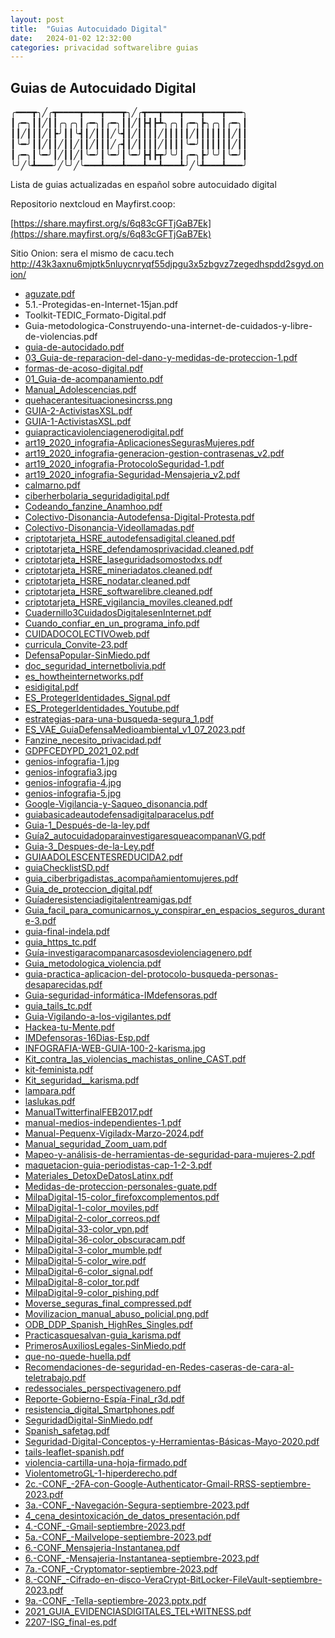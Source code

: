 ```yaml
---
layout: post
title:  "Guias Autocuidado Digital"
date:   2024-01-02 12:32:00
categories: privacidad softwarelibre guias
---
```

## Guias de Autocuidado Digital

╭━━━┳╮╱╭┳━━━━┳━━━┳━━━┳╮╱╭┳━━┳━━━┳━━━┳━━━┳━━━╮
┃╭━╮┃┃╱┃┃╭╮╭╮┃╭━╮┃╭━╮┃┃╱┃┣┫┣┻╮╭╮┃╭━╮┣╮╭╮┃╭━╮┃
┃┃╱┃┃┃╱┃┣╯┃┃╰┫┃╱┃┃┃╱╰┫┃╱┃┃┃┃╱┃┃┃┃┃╱┃┃┃┃┃┃┃╱┃┃
┃╰━╯┃┃╱┃┃╱┃┃╱┃┃╱┃┃┃╱╭┫┃╱┃┃┃┃╱┃┃┃┃╰━╯┃┃┃┃┃┃╱┃┃
┃╭━╮┃╰━╯┃╱┃┃╱┃╰━╯┃╰━╯┃╰━╯┣┫┣┳╯╰╯┃╭━╮┣╯╰╯┃╰━╯┃
╰╯╱╰┻━━━╯╱╰╯╱╰━━━┻━━━┻━━━┻━━┻━━━┻╯╱╰┻━━━┻━━━╯


Lista de guias actualizadas en español sobre autocuidado digital 

Repositorio nextcloud en Mayfirst.coop:

[https://share.mayfirst.org/s/6q83cGFTjGaB7Ek](https://share.mayfirst.org/s/6q83cGFTjGaB7Ek)

Sitio Onion: sera el mismo de cacu.tech http://43k3axnu6mjptk5nluycnryqf55djpgu3x5zbgvz7zegedhspdd2sgyd.onion/


* [aguzate.pdf](https://cacu.tech/guias/guias/aguzate.pdf)
* 5.1.-Protegidas-en-Internet-15jan.pdf
* Toolkit-TEDIC_Formato-Digital.pdf
* Guia-metodologica-Construyendo-una-internet-de-cuidados-y-libre-de-violencias.pdf
* [guia-de-autocidado.pdf](https://cacu.tech/guias/guia-de-autocidado.pdf)
* [03_Guia-de-reparacion-del-dano-y-medidas-de-proteccion-1.pdf](https://cacu.tech/guias/03_Guia-de-reparacion-del-dano-y-medidas-de-proteccion-1.pdf)
* [formas-de-acoso-digital.pdf](https://cacu.tech/guias/formas-de-acoso-digital.pdf)
* [01_Guia-de-acompanamiento.pdf](https://cacu.tech/guias/01_Guia-de-acompanamiento.pdf)
* [Manual_Adolescencias.pdf](https://cacu.tech/guias/Manual_Adolescencias.pdf)
* [quehacerantesituacionesincrss.png](https://cacu.tech/guias/quehacerantesituacionesincrss.png)
* [GUIA-2-ActivistasXSL.pdf](https://cacu.tech/guias/GUIA-2-ActivistasXSL.pdf)
* [GUIA-1-ActivistasXSL.pdf](https://cacu.tech/guias/GUIA-1-ActivistasXSL.pdf)
* [guiapracticaviolenciagenerodigital.pdf](https://cacu.tech/guiapracticaviolenciagenerodigital.pdf)
* [art19_2020_infografia-AplicacionesSegurasMujeres.pdf](https://cacu.tech/guias/art19_2020_infografia-AplicacionesSegurasMujeres.pdf)
* [art19_2020_infografia-generacion-gestion-contrasenas_v2.pdf](https://cacu.tech/guias/art19_2020_infografia-generacion-gestion-contrasenas_v2.pdf)
* [art19_2020_infografia-ProtocoloSeguridad-1.pdf](https://cacu.tech/guias/art19_2020_infografia-ProtocoloSeguridad-1.pdf)
* [art19_2020_infografia-Seguridad-Mensajeria_v2.pdf](https://cacu.tech/guias/art19_2020_infografia-Seguridad-Mensajeria_v2.pdf)
* [calmarno.pdf](https://cacu.tech/guias/calmarno.pdf)
* [ciberherbolaria_seguridadigital.pdf](https://cacu.tech/guias/ciberherbolaria_seguridadigital.pdf)
* [Codeando_fanzine_Anamhoo.pdf](https://cacu.tech/guias/Codeando_fanzine_Anamhoo.pdf)
* [Colectivo-Disonancia-Autodefensa-Digital-Protesta.pdf](https://cacu.tech/guias/Colectivo-Disonancia-Autodefensa-Digital-Protesta.pdf)
* [Colectivo-Disonancia-Videollamadas.pdf](https://cacu.tech/guias/Colectivo-Disonancia-Videollamadas.pdf)
* [criptotarjeta_HSRE_autodefensadigital.cleaned.pdf](https://cacu.tech/guias/criptotarjeta_HSRE_autodefensadigital.cleaned.pdf)
* [criptotarjeta_HSRE_defendamosprivacidad.cleaned.pdf](https://cacu.tech/guias/criptotarjeta_HSRE_defendamosprivacidad.cleaned.pdf)
* [criptotarjeta_HSRE_laseguridadsomostodxs.pdf](https://cacu.tech/guias/criptotarjeta_HSRE_laseguridadsomostodxs.pdf)
* [criptotarjeta_HSRE_mineriadatos.cleaned.pdf](https://cacu.tech/guias/criptotarjeta_HSRE_mineriadatos.cleaned.pdf)
* [criptotarjeta_HSRE_nodatar.cleaned.pdf](https://cacu.tech/guias/criptotarjeta_HSRE_nodatar.cleaned.pdf)
* [criptotarjeta_HSRE_softwarelibre.cleaned.pdf](https://cacu.tech/guias/criptotarjeta_HSRE_softwarelibre.cleaned.pdf)
* [criptotarjeta_HSRE_vigilancia_moviles.cleaned.pdf](https://cacu.tech/guias/criptotarjeta_HSRE_vigilancia_moviles.cleaned.pdf)
* [Cuadernillo3CuidadosDigitalesenInternet.pdf](https://cacu.tech/guias/Cuadernillo3CuidadosDigitalesenInternet.pdf)
* [Cuando_confiar_en_un_programa_info.pdf](https://cacu.tech/guias/Cuando_confiar_en_un_programa_info.pdf)
* [CUIDADOCOLECTIVOweb.pdf](https://cacu.tech/guias/CUIDADOCOLECTIVOweb.pdf)
* [curricula_Convite-23.pdf](https://cacu.tech/guias/curricula_Convite-23.pdf)
* [DefensaPopular-SinMiedo.pdf](https://cacu.tech/guias/DefensaPopular-SinMiedo.pdf)
* [doc_seguridad_internetbolivia.pdf](https://cacu.tech/guias/doc_seguridad_internetbolivia.pdf)
* [es_howtheinternetworks.pdf](https://cacu.tech/guias/es_howtheinternetworks.pdf)
* [esidigital.pdf](https://cacu.tech/guias/esidigital.pdf)
* [ES_ProtegerIdentidades_Signal.pdf](https://cacu.tech/guias/ES_ProtegerIdentidades_Signal.pdf)
* [ES_ProtegerIdentidades_Youtube.pdf](https://cacu.tech/guias/ES_ProtegerIdentidades_Youtube.pdf)
* [estrategias-para-una-busqueda-segura_1.pdf](https://cacu.tech/guias/estrategias-para-una-busqueda-segura_1.pdf)
* [ES_VAE_GuiaDefensaMedioambiental_v1_07_2023.pdf](https://cacu.tech/guias/ES_VAE_GuiaDefensaMedioambiental_v1_07_2023.pdf)
* [Fanzine_necesito_privacidad.pdf](https://cacu.tech/guias/Fanzine_necesito_privacidad.pdf)
* [GDPFCEDYPD_2021_02.pdf](https://cacu.tech/guias/GDPFCEDYPD_2021_02.pdf)
* [genios-infografia-1.jpg](https://cacu.tech/guias/genios-infografia-1.jpg)
* [genios-infografia3.jpg](https://cacu.tech/guias/genios-infografia3.jpg)
* [genios-infografia-4.jpg](https://cacu.tech/guias/genios-infografia-4.jpg)
* [genios-infografia-5.jpg](https://cacu.tech/guias/genios-infografia-5.jpg)
* [Google-Vigilancia-y-Saqueo_disonancia.pdf](https://cacu.tech/guias/Google-Vigilancia-y-Saqueo_disonancia.pdf)
* [guiabasicadeautodefensadigitalparacelus.pdf](https://cacu.tech/guias/guiabasicadeautodefensadigitalparacelus.pdf)
* [Guia-1_Después-de-la-ley.pdf](https://cacu.tech/guias/Guia-1_Después-de-la-ley.pdf)
* [Guía2_autocuidadoparainvestigaresqueacompananVG.pdf](https://cacu.tech/guias/Guía2_autocuidadoparainvestigaresqueacompananVG.pdf)
* [Guia-3_Despues-de-la-Ley.pdf](https://cacu.tech/guias/Guia-3_Despues-de-la-Ley.pdf)
* [GUIAADOLESCENTESREDUCIDA2.pdf](https://cacu.tech/guias/GUIAADOLESCENTESREDUCIDA2.pdf)
* [guiaChecklistSD.pdf](https://cacu.tech/guias/guiaChecklistSD.pdf)
* [guia_ciberbrigadistas_acompañamientomujeres.pdf](https://cacu.tech/guias/guia_ciberbrigadistas_acompañamientomujeres.pdf)
* [Guia_de_proteccion_digital.pdf](https://cacu.tech/guias/Guia_de_proteccion_digital.pdf)
* [Guíaderesistenciadigitalentreamigas.pdf](https://cacu.tech/guias/Guíaderesistenciadigitalentreamigas.pdf)
* [Guia_facil_para_comunicarnos_y_conspirar_en_espacios_seguros_durante-3.pdf](https://cacu.tech/guias/Guia_facil_para_comunicarnos_y_conspirar_en_espacios_seguros_durante-3.pdf)
* [guia-final-indela.pdf](https://cacu.tech/guias/guia-final-indela.pdf)
* [guia_https_tc.pdf](https://cacu.tech/guias/guia_https_tc.pdf)
* [Guía-investigaracompanarcasosdeviolenciagenero.pdf](https://cacu.tech/guias/Guía-investigaracompanarcasosdeviolenciagenero.pdf)
* [Guia_metodologica_violencia.pdf](https://cacu.tech/guias/Guia_metodologica_violencia.pdf)
* [guia-practica-aplicacion-del-protocolo-busqueda-personas-desaparecidas.pdf](https://cacu.tech/guias/guia-practica-aplicacion-del-protocolo-busqueda-personas-desaparecidas.pdf)
* [Guia-seguridad-informática-IMdefensoras.pdf](https://cacu.tech/guias/Guia-seguridad-informática-IMdefensoras.pdf)
* [guia_tails_tc.pdf](https://cacu.tech/guias/guia_tails_tc.pdf)
* [Guia-Vigilando-a-los-vigilantes.pdf](https://cacu.tech/guias/Guia-Vigilando-a-los-vigilantes.pdf)
* [Hackea-tu-Mente.pdf](https://cacu.tech/guias/Hackea-tu-Mente.pdf)
* [IMDefensoras-16Dias-Esp.pdf](https://cacu.tech/guias/IMDefensoras-16Dias-Esp.pdf)
* [INFOGRAFIA-WEB-GUIA-100-2-karisma.jpg](https://cacu.tech/guias/INFOGRAFIA-WEB-GUIA-100-2-karisma.jpg)
* [Kit_contra_las_violencias_machistas_online_CAST.pdf](https://cacu.tech/guias/Kit_contra_las_violencias_machistas_online_CAST.pdf)
* [kit-feminista.pdf](https://cacu.tech/guias/kit-feminista.pdf)
* [Kit_seguridad__karisma.pdf](https://cacu.tech/guias/Kit_seguridad__karisma.pdf)
* [lampara.pdf](https://cacu.tech/guias/lampara.pdf)
* [laslukas.pdf](https://cacu.tech/guias/laslukas.pdf)
* [ManualTwitterfinalFEB2017.pdf](https://cacu.tech/ManualTwitterfinalFEB2017.pdf)
* [manual-medios-independientes-1.pdf](https://cacu.tech/guias/manual-medios-independientes-1.pdf)
* [Manual-Pequenx-Vigiladx-Marzo-2024.pdf](https://cacu.tech/guias/Manual-Pequenx-Vigiladx-Marzo-2024.pdf)
* [Manual_seguridad_Zoom_uam.pdf](https://cacu.tech/guias/Manual_seguridad_Zoom_uam.pdf)
* [Mapeo-y-análisis-de-herramientas-de-seguridad-para-mujeres-2.pdf](https://cacu.tech/guias/Mapeo-y-análisis-de-herramientas-de-seguridad-para-mujeres-2.pdf)
* [maquetacion-guia-periodistas-cap-1-2-3.pdf](https://cacu.tech/guias/maquetacion-guia-periodistas-cap-1-2-3.pdf)
* [Materiales_DetoxDeDatosLatinx.pdf](https://cacu.tech/guias/Materiales_DetoxDeDatosLatinx.pdf)
* [Medidas-de-proteccion-personales-guate.pdf](https://cacu.tech/guias/Medidas-de-proteccion-personales-guate.pdf)
* [MilpaDigital-15-color_firefoxcomplementos.pdf](https://cacu.tech/guias/MilpaDigital-15-color_firefoxcomplementos.pdf)
* [MilpaDigital-1-color_moviles.pdf](https://cacu.tech/guias/MilpaDigital-1-color_moviles.pdf)
* [MilpaDigital-2-color_correos.pdf](https://cacu.tech/guias/MilpaDigital-2-color_correos.pdf)
* [MilpaDigital-33-color_vpn.pdf](https://cacu.tech/guias/MilpaDigital-2-color_correos.pdf)
* [MilpaDigital-36-color_obscuracam.pdf](https://cacu.tech/guias/MilpaDigital-36-color_obscuracam.pdf)
* [MilpaDigital-3-color_mumble.pdf](https://cacu.tech/guias/MilpaDigital-3-color_mumble.pdf)
* [MilpaDigital-5-color_wire.pdf](https://cacu.tech/guias/MilpaDigital-5-color_wire.pdf)
* [MilpaDigital-6-color_signal.pdf](https://cacu.tech/guias/MilpaDigital-6-color_signal.pdf)
* [MilpaDigital-8-color_tor.pdf](https://cacu.tech/guias/MilpaDigital-8-color_tor.pdf)
* [MilpaDigital-9-color_pishing.pdf](https://cacu.tech/guias/MilpaDigital-9-color_pishing.pdf)
* [Moverse_seguras_final_compressed.pdf](https://cacu.tech/guias/Moverse_seguras_final_compressed.pdf)
* [Movilizacion_manual_abuso_policial.png.pdf](https://cacu.tech/guias/Movilizacion_manual_abuso_policial.png.pdf)
* [ODB_DDP_Spanish_HighRes_Singles.pdf](https://cacu.tech/guias/ODB_DDP_Spanish_HighRes_Singles.pdf)
* [Practicasquesalvan-guia_karisma.pdf](https://cacu.tech/guias/Practicasquesalvan-guia_karisma.pdf)
* [PrimerosAuxiliosLegales-SinMiedo.pdf](PrimerosAuxiliosLegales-SinMiedo.pdf)
* [que-no-quede-huella.pdf](https://cacu.tech/guias/que-no-quede-huella.pdf)
* [Recomendaciones-de-seguridad-en-Redes-caseras-de-cara-al-teletrabajo.pdf](https://cacu.tech/guias/Recomendaciones-de-seguridad-en-Redes-caseras-de-cara-al-teletrabajo.pdf)
* [redessociales_perspectivagenero.pdf](https://cacu.tech/guias/redessociales_perspectivagenero.pdf)
* [Reporte-Gobierno-Espía-Final_r3d.pdf](https://cacu.tech/guias/Reporte-Gobierno-Espía-Final_r3d.pdf)
* [resistencia_digital_Smartphones.pdf](https://cacu.tech/guias/resistencia_digital_Smartphones.pdf)
* [SeguridadDigital-SinMiedo.pdf](https://cacu.tech/SeguridadDigital-SinMiedo.pdf)
* [Spanish_safetag.pdf](https://cacu.tech/guias/Spanish_safetag.pdf)
* [Seguridad-Digital-Conceptos-y-Herramientas-Básicas-Mayo-2020.pdf](https://cacu.tech/Seguridad-Digital-Conceptos-y-Herramientas-Básicas-Mayo-2020.pdf)
* [tails-leaflet-spanish.pdf](https://cacu.tech/guias/tails-leaflet-spanish.pdf)
* [violencia-cartilla-una-hoja-firmado.pdf](https://cacu.tech/guias/violencia-cartilla-una-hoja-firmado.pdf)
* [ViolentometroGL-1-hiperderecho.pdf](https://cacu.tech/guias/ViolentometroGL-1-hiperderecho.pdf)
* [2c.-CONF_-2FA-con-Google-Authenticator-Gmail-RRSS-septiembre-2023.pdf](2c.-CONF_-2FA-con-Google-Authenticator-Gmail-RRSS-septiembre-2023.pdf)
* [3a.-CONF_-Navegación-Segura-septiembre-2023.pdf](https://cacu.tech/V3a.-CONF_-Navegación-Segura-septiembre-2023.pdf)
* [4_cena_desintoxicación_de_datos_presentación.pdf](https://cacu.tech/V4_cena_desintoxicación_de_datos_presentación.pdf)
* [4.-CONF_-Gmail-septiembre-2023.pdf](https://cacu.tech/V4.-CONF_-Gmail-septiembre-2023.pdf)
* [5a.-CONF_-Mailvelope-septiembre-2023.pdf](https://cacu.tech/V5a.-CONF_-Mailvelope-septiembre-2023.pdf)
* [6.-CONF_Mensajeria-Instantanea.pdf](https://cacu.tech/V6.-CONF_Mensajeria-Instantanea.pdf)
* [6.-CONF_-Mensajeria-Instantanea-septiembre-2023.pdf](https://cacu.tech/guias/6.-CONF_-Mensajeria-Instantanea-septiembre-2023.pdf)
* [7a.-CONF_-Cryptomator-septiembre-2023.pdf](https://cacu.tech/guias/7a.-CONF_-Cryptomator-septiembre-2023.pdf)
* [8.-CONF_-Cifrado-en-disco-VeraCrypt-BitLocker-FileVault-septiembre-2023.pdf](https://cacu.tech/guias/8.-CONF_-Cifrado-en-disco-VeraCrypt-BitLocker-FileVault-septiembre-2023.pdf)
* [9a.-CONF_-Tella-septiembre-2023.pptx.pdf](https://cacu.tech/guias/9a.-CONF_-Tella-septiembre-2023.pptx.pdf)
* [2021_GUIA_EVIDENCIASDIGITALES_TEL+WITNESS.pdf](https://cacu.tech/guias/2021_GUIA_EVIDENCIASDIGITALES_TEL+WITNESS.pdf)
* [2207-ISG_final-es.pdf](https://cacu.tech/guias/2207-ISG_final-es.pdf)
